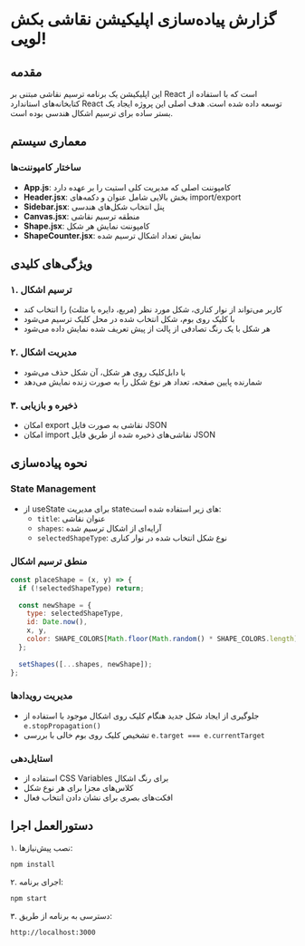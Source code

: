 # گزارش پیاده‌سازی اپلیکیشن نقاشی بکش لویی!

## مقدمه
این اپلیکیشن یک برنامه ترسیم نقاشی مبتنی بر React است که با استفاده از کتابخانه‌های استاندارد React توسعه داده شده است. هدف اصلی این پروژه ایجاد یک بستر ساده برای ترسیم اشکال هندسی بوده است.

## معماری سیستم

### ساختار کامپوننت‌ها
- **App.js**: کامپوننت اصلی که مدیریت کلی استیت را بر عهده دارد
- **Header.jsx**: بخش بالایی شامل عنوان و دکمه‌های import/export
- **Sidebar.jsx**: پنل انتخاب شکل‌های هندسی
- **Canvas.jsx**: منطقه ترسیم نقاشی
- **Shape.jsx**: کامپوننت نمایش هر شکل
- **ShapeCounter.jsx**: نمایش تعداد اشکال ترسیم شده

## ویژگی‌های کلیدی

### ۱. ترسیم اشکال
- کاربر می‌تواند از نوار کناری، شکل مورد نظر (مربع، دایره یا مثلث) را انتخاب کند
- با کلیک روی بوم، شکل انتخاب شده در محل کلیک ترسیم می‌شود
- هر شکل با یک رنگ تصادفی از پالت از پیش تعریف شده نمایش داده می‌شود

### ۲. مدیریت اشکال
- با دابل‌کلیک روی هر شکل، آن شکل حذف می‌شود
- شمارنده پایین صفحه، تعداد هر نوع شکل را به صورت زنده نمایش می‌دهد

### ۳. ذخیره و بازیابی
- امکان export نقاشی به صورت فایل JSON
- امکان import نقاشی‌های ذخیره شده از طریق فایل JSON

## نحوه پیاده‌سازی

### State Management
- از useState برای مدیریت stateهای زیر استفاده شده است:
  - `title`: عنوان نقاشی
  - `shapes`: آرایه‌ای از اشکال ترسیم شده
  - `selectedShapeType`: نوع شکل انتخاب شده در نوار کناری

### منطق ترسیم اشکال
```javascript
const placeShape = (x, y) => {
  if (!selectedShapeType) return;
  
  const newShape = {
    type: selectedShapeType,
    id: Date.now(),
    x, y,
    color: SHAPE_COLORS[Math.floor(Math.random() * SHAPE_COLORS.length)]
  };
  
  setShapes([...shapes, newShape]);
};
```

### مدیریت رویدادها
- جلوگیری از ایجاد شکل جدید هنگام کلیک روی اشکال موجود با استفاده از `e.stopPropagation()`
- تشخیص کلیک روی بوم خالی با بررسی `e.target === e.currentTarget`

### استایل‌دهی
- استفاده از CSS Variables برای رنگ اشکال
- کلاس‌های مجزا برای هر نوع شکل
- افکت‌های بصری برای نشان دادن انتخاب فعال

## دستورالعمل اجرا

۱. نصب پیش‌نیازها:
```bash
npm install
```

۲. اجرای برنامه:
```bash
npm start
```

۳. دسترسی به برنامه از طریق:
```
http://localhost:3000
```